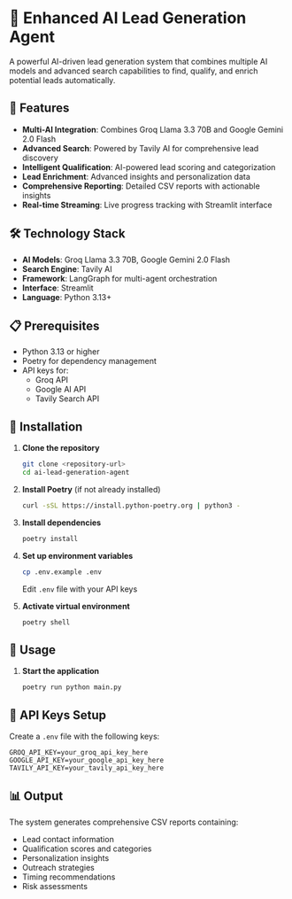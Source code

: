 # 🎯 Enhanced AI Lead Generation Agent

A powerful AI-driven lead generation system that combines multiple AI models and advanced search capabilities to find, qualify, and enrich potential leads automatically.

## 🚀 Features

- **Multi-AI Integration**: Combines Groq Llama 3.3 70B and Google Gemini 2.0 Flash
- **Advanced Search**: Powered by Tavily AI for comprehensive lead discovery
- **Intelligent Qualification**: AI-powered lead scoring and categorization
- **Lead Enrichment**: Advanced insights and personalization data
- **Comprehensive Reporting**: Detailed CSV reports with actionable insights
- **Real-time Streaming**: Live progress tracking with Streamlit interface

## 🛠️ Technology Stack

- **AI Models**: Groq Llama 3.3 70B, Google Gemini 2.0 Flash
- **Search Engine**: Tavily AI
- **Framework**: LangGraph for multi-agent orchestration
- **Interface**: Streamlit
- **Language**: Python 3.13+

## 📋 Prerequisites

- Python 3.13 or higher
- Poetry for dependency management
- API keys for:
  - Groq API
  - Google AI API
  - Tavily Search API

## 🔧 Installation

1. **Clone the repository**
   ```bash
   git clone <repository-url>
   cd ai-lead-generation-agent
   ```

2. **Install Poetry** (if not already installed)
   ```bash
   curl -sSL https://install.python-poetry.org | python3 -
   ```

3. **Install dependencies**
   ```bash
   poetry install
   ```

4. **Set up environment variables**
   ```bash
   cp .env.example .env
   ```
   Edit `.env` file with your API keys

5. **Activate virtual environment**
   ```bash
   poetry shell
   ```

## 🚀 Usage

1. **Start the application**
   ```bash
   poetry run python main.py
   ```

## 🔑 API Keys Setup

Create a `.env` file with the following keys:

```
GROQ_API_KEY=your_groq_api_key_here
GOOGLE_API_KEY=your_google_api_key_here
TAVILY_API_KEY=your_tavily_api_key_here
```

## 📊 Output

The system generates comprehensive CSV reports containing:

- Lead contact information
- Qualification scores and categories
- Personalization insights
- Outreach strategies
- Timing recommendations
- Risk assessments

